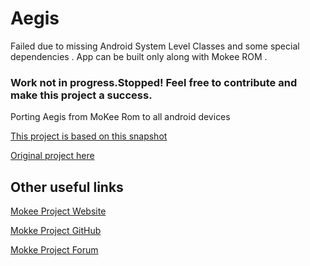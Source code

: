 # Aegis
Failed due to missing Android System Level Classes and some special dependencies .
App can be built only along with Mokee ROM .

### Work not in progress.Stopped! Feel free to contribute and make this project a success.

Porting Aegis from MoKee Rom to all android devices 

[This project is based on this snapshot](https://github.com/kvsjxd/android_packages_apps_Aegis)

[Original project here](https://github.com/MoKee/android_packages_apps_Aegis)

## Other useful links

[Mokee Project Website](http://www.mokeedev.com/en/)

[Mokke Project GitHub](https://github.com/MoKee)

[Mokke Project Forum](https://bbs.mokeedev.com)

